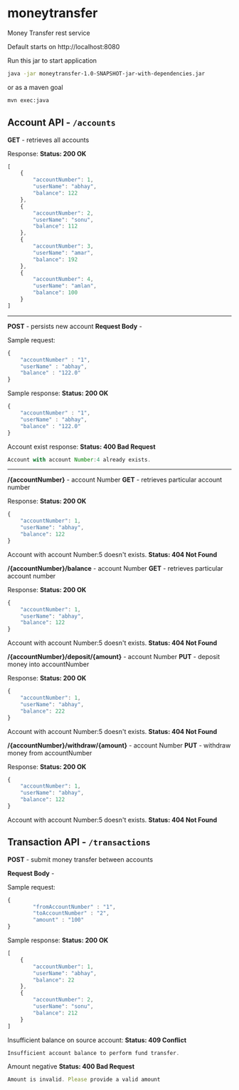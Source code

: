 
# moneytransfer 
Money Transfer rest service

Default starts on  http://localhost:8080

Run this jar to start application
```sh
java -jar moneytransfer-1.0-SNAPSHOT-jar-with-dependencies.jar
```
or as a maven goal

```sh
mvn exec:java
```
## Account API - `/accounts`

**GET** - retrieves all accounts

Response:
**Status: 200 OK**
```javascript
[
    {
        "accountNumber": 1,
        "userName": "abhay",
        "balance": 122
    },
    {
        "accountNumber": 2,
        "userName": "sonu",
        "balance": 112
    },
    {
        "accountNumber": 3,
        "userName": "amar",
        "balance": 192
    },
    {
        "accountNumber": 4,
        "userName": "amlan",
        "balance": 100
    }
]
```
---
**POST** - persists new account 
**Request Body** -

Sample request:
```javascript
{
	"accountNumber" : "1",
	"userName" : "abhay",
	"balance" : "122.0"
}

```

Sample response:
**Status: 200 OK**
```javascript
{
	"accountNumber" : "1",
	"userName" : "abhay",
	"balance" : "122.0"
}

```
Account exist response:
**Status: 400 Bad Request**
```javascript
Account with account Number:4 already exists.
```
---
**/{accountNumber}** - account Number
**GET** - retrieves particular account number

Response:
**Status: 200 OK**
```javascript
{
    "accountNumber": 1,
    "userName": "abhay",
    "balance": 122
}
```
Account with account Number:5 doesn't exists.
**Status: 404 Not Found**

**/{accountNumber}/balance** - account Number
**GET** - retrieves particular account number

Response:
**Status: 200 OK**
```javascript
{
    "accountNumber": 1,
    "userName": "abhay",
    "balance": 122
}
```
Account with account Number:5 doesn't exists.
**Status: 404 Not Found**

**/{accountNumber}/deposit/{amount}** - account Number
**PUT** - deposit money into accountNumber

Response:
**Status: 200 OK**
```javascript
{
    "accountNumber": 1,
    "userName": "abhay",
    "balance": 222
}
```
Account with account Number:5 doesn't exists.
**Status: 404 Not Found**

**/{accountNumber}/withdraw/{amount}** - account Number
**PUT** - withdraw money from accountNumber

Response:
**Status: 200 OK**
```javascript
{
    "accountNumber": 1,
    "userName": "abhay",
    "balance": 122
}
```
Account with account Number:5 doesn't exists.
**Status: 404 Not Found**

## Transaction API - `/transactions`

**POST** - submit money transfer between accounts

**Request Body** -

Sample request:
```javascript
{
		"fromAccountNumber" : "1",
		"toAccountNumber" : "2",
		"amount" : "100"
}
```

Sample response:
**Status: 200 OK**
```javascript
[
    {
        "accountNumber": 1,
        "userName": "abhay",
        "balance": 22
    },
    {
        "accountNumber": 2,
        "userName": "sonu",
        "balance": 212
    }
]
```

Insufficient balance on source account:
**Status: 409 Conflict**
```javascript
Insufficient account balance to perform fund transfer.
```

Amount negative
**Status: 400 Bad Request**
```javascript
Amount is invalid. Please provide a valid amount
```
